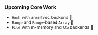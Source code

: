 ### Upcoming Core Work

- `Hash` with small vec backend 🍳
- `Range` and `Range`-based `Array` 🦉
- `File` with in-memory and OS backends 🧩
